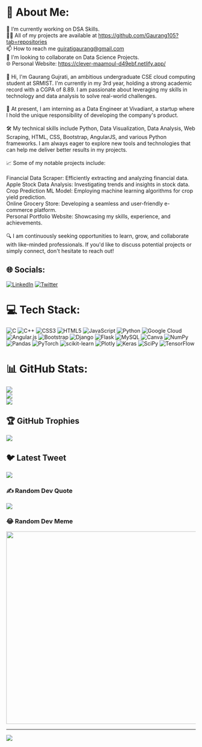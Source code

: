 # 💫 About Me:
🔭 I’m currently working on DSA Skills.<br>👨‍💻 All of my projects are available at https://github.com/Gaurang105?tab=repositories<br>📫 How to reach me gujratigaurang@gmail.com<br>👯 I'm looking to collaborate on Data Science Projects.<br>🌐 Personal Website:  https://clever-maamoul-d49ebf.netlify.app/<br><br>👋 Hi, I'm Gaurang Gujrati, an ambitious undergraduate CSE cloud computing student at SRMIST. I'm currently in my 3rd year, holding a strong academic record with a CGPA of 8.89. I am passionate about leveraging my skills in technology and data analysis to solve real-world challenges.<br><br>🌟 At present, I am interning as a Data Engineer at Vivadiant, a startup where I hold the unique responsibility of developing the company's product. <br><br>🛠️ My technical skills include Python, Data Visualization, Data Analysis, Web Scraping, HTML, CSS, Bootstrap, AngularJS, and various Python frameworks. I am always eager to explore new tools and technologies that can help me deliver better results in my projects.<br><br>📈 Some of my notable projects include:<br><br>Financial Data Scraper: Efficiently extracting and analyzing financial data.<br>Apple Stock Data Analysis: Investigating trends and insights in stock data.<br>Crop Prediction ML Model: Employing machine learning algorithms for crop yield prediction.<br>Online Grocery Store: Developing a seamless and user-friendly e-commerce platform.<br>Personal Portfolio Website: Showcasing my skills, experience, and achievements.<br><br>🔍 I am continuously seeking opportunities to learn, grow, and collaborate with like-minded professionals. If you'd like to discuss potential projects or simply connect, don't hesitate to reach out!

## 🌐 Socials:
[![LinkedIn](https://img.shields.io/badge/LinkedIn-%230077B5.svg?logo=linkedin&logoColor=white)](https://linkedin.com/in/https://www.linkedin.com/in/gaurang-gujrati-088a931b8/) [![Twitter](https://img.shields.io/badge/Twitter-%231DA1F2.svg?logo=Twitter&logoColor=white)](https://twitter.com/https://twitter.com/GaurangGujrati) 

# 💻 Tech Stack:
![C](https://img.shields.io/badge/c-%2300599C.svg?style=for-the-badge&logo=c&logoColor=white) ![C++](https://img.shields.io/badge/c++-%2300599C.svg?style=for-the-badge&logo=c%2B%2B&logoColor=white) ![CSS3](https://img.shields.io/badge/css3-%231572B6.svg?style=for-the-badge&logo=css3&logoColor=white) ![HTML5](https://img.shields.io/badge/html5-%23E34F26.svg?style=for-the-badge&logo=html5&logoColor=white) ![JavaScript](https://img.shields.io/badge/javascript-%23323330.svg?style=for-the-badge&logo=javascript&logoColor=%23F7DF1E) ![Python](https://img.shields.io/badge/python-3670A0?style=for-the-badge&logo=python&logoColor=ffdd54) ![Google Cloud](https://img.shields.io/badge/Google%20Cloud-%234285F4.svg?style=for-the-badge&logo=google-cloud&logoColor=white) ![Angular.js](https://img.shields.io/badge/angular.js-%23E23237.svg?style=for-the-badge&logo=angularjs&logoColor=white) ![Bootstrap](https://img.shields.io/badge/bootstrap-%23563D7C.svg?style=for-the-badge&logo=bootstrap&logoColor=white) ![Django](https://img.shields.io/badge/django-%23092E20.svg?style=for-the-badge&logo=django&logoColor=white) ![Flask](https://img.shields.io/badge/flask-%23000.svg?style=for-the-badge&logo=flask&logoColor=white) ![MySQL](https://img.shields.io/badge/mysql-%2300f.svg?style=for-the-badge&logo=mysql&logoColor=white) ![Canva](https://img.shields.io/badge/Canva-%2300C4CC.svg?style=for-the-badge&logo=Canva&logoColor=white) ![NumPy](https://img.shields.io/badge/numpy-%23013243.svg?style=for-the-badge&logo=numpy&logoColor=white) ![Pandas](https://img.shields.io/badge/pandas-%23150458.svg?style=for-the-badge&logo=pandas&logoColor=white) ![PyTorch](https://img.shields.io/badge/PyTorch-%23EE4C2C.svg?style=for-the-badge&logo=PyTorch&logoColor=white) ![scikit-learn](https://img.shields.io/badge/scikit--learn-%23F7931E.svg?style=for-the-badge&logo=scikit-learn&logoColor=white) ![Plotly](https://img.shields.io/badge/Plotly-%233F4F75.svg?style=for-the-badge&logo=plotly&logoColor=white) ![Keras](https://img.shields.io/badge/Keras-%23D00000.svg?style=for-the-badge&logo=Keras&logoColor=white) ![SciPy](https://img.shields.io/badge/SciPy-%230C55A5.svg?style=for-the-badge&logo=scipy&logoColor=%white) ![TensorFlow](https://img.shields.io/badge/TensorFlow-%23FF6F00.svg?style=for-the-badge&logo=TensorFlow&logoColor=white)
# 📊 GitHub Stats:
![](https://github-readme-stats.vercel.app/api?username=Gaurang105&theme=monokai&hide_border=false&include_all_commits=false&count_private=false)<br/>
![](https://github-readme-streak-stats.herokuapp.com/?user=Gaurang105&theme=monokai&hide_border=false)<br/>
![](https://github-readme-stats.vercel.app/api/top-langs/?username=Gaurang105&theme=monokai&hide_border=false&include_all_commits=false&count_private=false&layout=compact)

## 🏆 GitHub Trophies
![](https://github-profile-trophy.vercel.app/?username=Gaurang105&theme=radical&no-frame=false&no-bg=true&margin-w=4)

## 🐦 Latest Tweet
[![](https://gtce.itsvg.in/api?username=https://twitter.com/GaurangGujrati)](https://github.com/VishwaGauravIn/github-twitter-card-embed)

### ✍️ Random Dev Quote
![](https://quotes-github-readme.vercel.app/api?type=horizontal&theme=radical)

### 😂 Random Dev Meme
<img src="https://random-memer.herokuapp.com/" width="512px"/>

---
[![](https://visitcount.itsvg.in/api?id=Gaurang105&icon=0&color=0)](https://visitcount.itsvg.in)

<!-- Proudly created with GPRM ( https://gprm.itsvg.in ) -->
